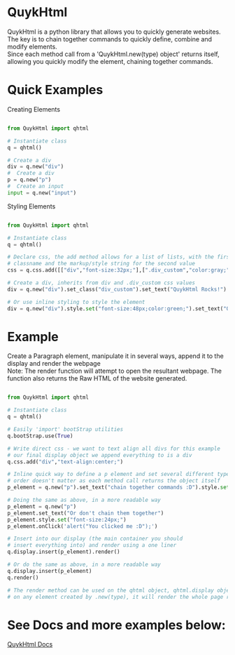 # QuykHtml
QuykHtml is a python library that allows you to quickly generate websites. The key is to chain together commands to quickly define, combine and modify elements.<br>
Since each method call from a 'QuykHtml.new(type) object' returns itself, allowing you quickly modify the element, chaining together commands.

# Quick Examples
Creating Elements

```python

from QuykHtml import qhtml

# Instantiate class
q = qhtml()

# Create a div
div = q.new("div")
#  Create a div
p = q.new("p")
#  Create an input
input = q.new("input")

```

Styling Elements

```python

from QuykHtml import qhtml

# Instantiate class
q = qhtml()

# Declare css, the add method allows for a list of lists, with the first value being<br>
# classname and the markup/style string for the second value
css = q.css.add([["div","font-size:32px;"],[".div_custom","color:gray;"]])

# Create a div, inherits from div and .div_custom css values
div = q.new("div").set_class("div_custom").set_text("QuykHtml Rocks!")

# Or use inline styling to style the element
div = q.new("div").style.set("font-size:48px;color:green;").set_text("QuykHtml Rocks!");

```

# Example
Create a Paragraph element, manipulate it in several ways, append it to the display and render the webpage<br>
Note: The render function will attempt to open the resultant webpage. The function also returns the Raw HTML of the website generated.
```python

from QuykHtml import qhtml

# Instantiate class
q = qhtml()

# Easily 'import' bootStrap utilities
q.bootStrap.use(True)

# Write direct css - we want to text align all divs for this example
# our final display object we append everything to is a div
q.css.add("div","text-align:center;")

# Inline quick way to define a p element and set several different types of values
# order doesn't matter as each method call returns the object itself
p_element = q.new("p").set_text("chain together commands :D").style.set("font-size:24px;").onClick('alert("You clicked me :D");')

# Doing the same as above, in a more readable way
p_element = q.new("p")
p_element.set_text("Or don't chain them together")
p_element.style.set("font-size:24px;")
p_element.onClick('alert("You clicked me :D");')

# Insert into our display (the main container you should 
# insert everything into) and render using a one liner
q.display.insert(p_element).render()

# Or do the same as above, in a more readable way
q.display.insert(p_element)
q.render()

# The render method can be used on the qhtml object, qhtml.display object or
# on any element created by .new(type), it will render the whole page regardless

```

# See Docs and more examples below:

[QuykHtml Docs](https://mwd1993.github.io/QuykHtml/)
